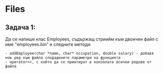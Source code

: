# Files

## Задача 1:
Да се напише клас Employees, съдържащ стриийм към  двоичен файл с име "employees.bin” и следните методи:

    - addEmployee(char *name, char* occupation, double salary) - добавя нов ред към файла сподадените параметри на функцията
    - operator<<, с който да се принтират в конзолата всички редове от файла
 